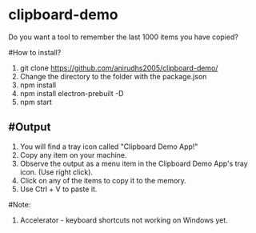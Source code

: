# clipboard-demo
Do you want a tool to remember the last 1000 items you have copied?


#How to install?
1. git clone https://github.com/anirudhs2005/clipboard-demo/
2. Change the directory to the folder with the package.json
2. npm install
3. npm install electron-prebuilt -D
4. npm start


#Output
---------
1. You will find a tray icon called "Clipboard Demo App!"
2. Copy any item on your machine.
3. Observe the output as a menu item in the Clipboard Demo App's tray icon. (Use right click).
4. Click on any of the items to copy it to the memory.
5. Use Ctrl + V to paste it.

#Note:
1. Accelerator  - keyboard shortcuts not working on Windows yet.